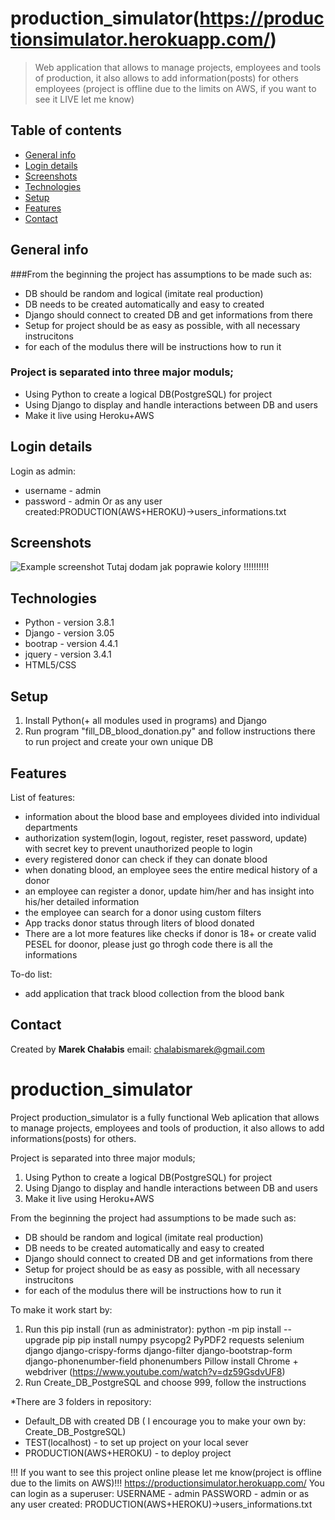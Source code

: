 # production_simulator(https://productionsimulator.herokuapp.com/)
> Web application that allows to manage projects, employees and tools of production, it also allows to add information(posts) for others employees (project is offline due to the limits on AWS, if you want to see it LIVE let me know)

## Table of contents
* [General info](#general-info)
* [Login details](#login-details)
* [Screenshots](#screenshots)
* [Technologies](#technologies)
* [Setup](#setup)
* [Features](#features)
* [Contact](#contact)

## General info
###From the beginning the project has assumptions to be made such as:
* DB should be random and logical (imitate real production)
* DB needs to be created automatically and easy to created 
* Django should connect to created DB and get informations from there
* Setup for project should be as easy as possible, with all necessary instrucitons
* for each of the modulus there will be instructions how to run it

### Project is separated into three major moduls;
* Using Python to create a logical DB(PostgreSQL) for project
* Using Django to display and handle interactions between DB and users
* Make it live using Heroku+AWS

## Login details
Login as admin:
* username - admin
* password - admin
Or as any user created:PRODUCTION(AWS+HEROKU)->users_informations.txt

## Screenshots
![Example screenshot](./img/screenshot.png) Tutaj dodam jak poprawie kolory !!!!!!!!!!

## Technologies
* Python - version 3.8.1
* Django - version 3.05
* bootrap - version 4.4.1
* jquery - version 3.4.1
* HTML5/CSS

## Setup
1. Install Python(+ all modules used in programs) and Django 
2. Run program "fill_DB_blood_donation.py" and follow instructions there to run project and create your own unique DB

## Features
List of features:
* information about the blood base and employees divided into individual departments
* authorization system(login, logout, register, reset password, update) with secret key to prevent unauthorized people to login
* every registered donor can check if they can donate blood
* when donating blood, an employee sees the entire medical history of a donor
* an employee can register a donor, update him/her and has insight into his/her detailed information
* the employee can search for a donor using custom filters
* App tracks donor status through liters of blood donated
* There are a lot more features like checks if donor is 18+ or create valid PESEL for doonor, please just go throgh code there is all the informations

To-do list:
* add application that track blood collection from the blood bank

## Contact
Created by <b>Marek Chałabis</b> email: chalabismarek@gmail.com








# production_simulator
Project production_simulator is a fully functional Web aplication that allows to manage projects, employees and tools of production, it also allows to add informations(posts) for others.

Project is separated into three major moduls;
1. Using Python to create a logical DB(PostgreSQL) for project
2. Using Django to display and handle interactions between DB and users
3. Make it live using Heroku+AWS
 
From the beginning the project had assumptions to be made such as:
- DB should be random and logical (imitate real production)
- DB needs to be created automatically and easy to created 
- Django should connect to created DB and get informations from there
- Setup for project should be as easy as possible, with all necessary instrucitons
- for each of the modulus there will be instructions how to run it

To make it work start by:
1. Run this pip install (run as administrator):
	python -m pip install --upgrade pip 
	pip install numpy psycopg2 PyPDF2 requests selenium django django-crispy-forms django-filter django-bootstrap-form django-phonenumber-field phonenumbers  Pillow 
	install Chrome + webdriver (https://www.youtube.com/watch?v=dz59GsdvUF8)
2. Run Create_DB_PostgreSQL and choose 999, follow the instructions

*There are 3 folders in repository:
- Default_DB with created DB (
I encourage you to make your own by: Create_DB_PostgreSQL)
- TEST(localhost) - to set up project on your local sever
- PRODUCTION(AWS+HEROKU) - to deploy project 

!!! If you want to see this project online please let me know(project is offline due to the limits on AWS)!!!
https://productionsimulator.herokuapp.com/
You can login as a superuser:
USERNAME - admin
PASSWORD - admin
or as any user created:
PRODUCTION(AWS+HEROKU)->users_informations.txt
